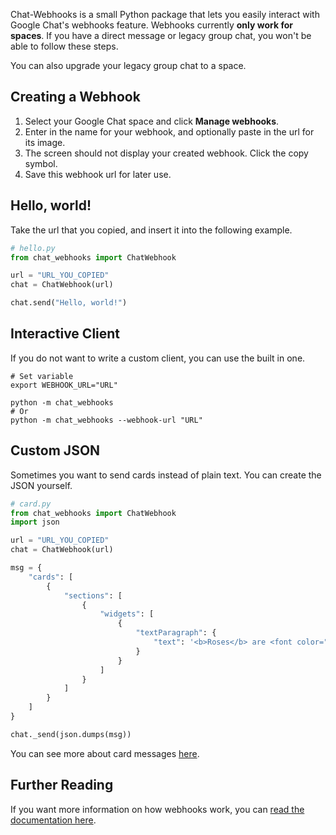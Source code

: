 Chat-Webhooks is a small Python package that lets you easily interact with Google Chat's webhooks feature. Webhooks currently **only work for spaces**. If you have a direct message or legacy group chat, you won't be able to follow these steps.

You can also upgrade your legacy group chat to a space.

## Creating a Webhook

1. Select your Google Chat space and click **Manage webhooks**.
2. Enter in the name for your webhook, and optionally paste in the url for its image.
3. The screen should not display your created webhook. Click the copy symbol.
4. Save this webhook url for later use.

## Hello, world!

Take the url that you copied, and insert it into the following example.

```python
# hello.py
from chat_webhooks import ChatWebhook

url = "URL_YOU_COPIED"
chat = ChatWebhook(url)

chat.send("Hello, world!")
```

## Interactive Client

If you do not want to write a custom client, you can use the built in one.

```shell
# Set variable
export WEBHOOK_URL="URL"

python -m chat_webhooks
# Or
python -m chat_webhooks --webhook-url "URL"
```

## Custom JSON

Sometimes you want to send cards instead of plain text. You can create the JSON yourself.

```python
# card.py
from chat_webhooks import ChatWebhook
import json

url = "URL_YOU_COPIED"
chat = ChatWebhook(url)

msg = {
    "cards": [
        {
            "sections": [
                {
                    "widgets": [
                        {
                            "textParagraph": {
                                "text": '<b>Roses</b> are <font color="#ff0000">red</font>,<br><i>Violets</i> are <font color="#0000ff">blue</font>'
                            }
                        }
                    ]
                }
            ]
        }
    ]
}

chat._send(json.dumps(msg))
```

You can see more about card messages [here](https://developers.google.com/chat/api/guides/message-formats/cards).

## Further Reading

If you want more information on how webhooks work, you can [read the documentation here](https://developers.google.com/chat/quickstart/incoming-bot-python).
